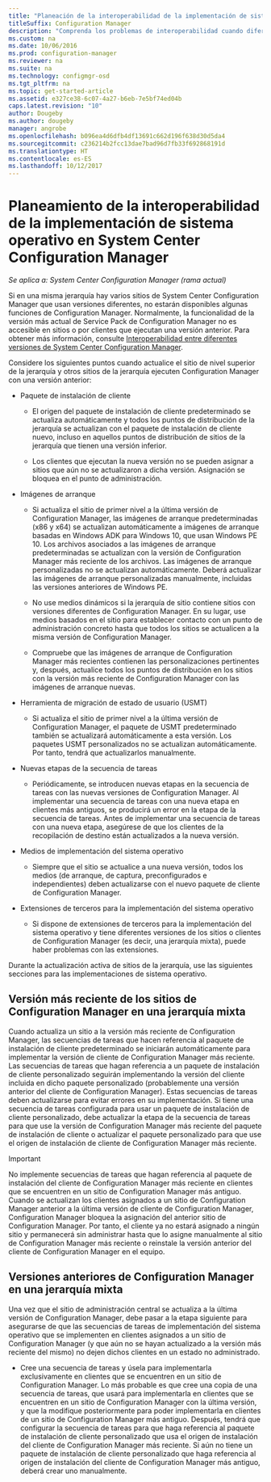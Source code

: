 ```yaml
---
title: "Planeación de la interoperabilidad de la implementación de sistema operativo"
titleSuffix: Configuration Manager
description: "Comprenda los problemas de interoperabilidad cuando diferentes sitios de System Center Configuration Manager en una sola jerarquía usan versiones diferentes."
ms.custom: na
ms.date: 10/06/2016
ms.prod: configuration-manager
ms.reviewer: na
ms.suite: na
ms.technology: configmgr-osd
ms.tgt_pltfrm: na
ms.topic: get-started-article
ms.assetid: e327ce38-6c07-4a27-b6eb-7e5bf74ed04b
caps.latest.revision: "10"
author: Dougeby
ms.author: dougeby
manager: angrobe
ms.openlocfilehash: b096ea4d6dfb4df13691c662d196f638d30d5da4
ms.sourcegitcommit: c236214b2fcc13dae7bad96d7fb33f692868191d
ms.translationtype: HT
ms.contentlocale: es-ES
ms.lasthandoff: 10/12/2017
---
```

# <a name="planning-for-operating-system-deployment-interoperability-in-system-center-configuration-manager"></a>Planeamiento de la interoperabilidad de la implementación de sistema operativo en System Center Configuration Manager

*Se aplica a: System Center Configuration Manager (rama actual)*

Si en una misma jerarquía hay varios sitios de System Center Configuration Manager que usan versiones diferentes, no estarán disponibles algunas funciones de Configuration Manager. Normalmente, la funcionalidad de la versión más actual de Service Pack de Configuration Manager no es accesible en sitios o por clientes que ejecutan una versión anterior. Para obtener más información, consulte [Interoperabilidad entre diferentes versiones de System Center Configuration Manager](../../core/plan-design/hierarchy/interoperability-between-different-versions.md).  

 Considere los siguientes puntos cuando actualice el sitio de nivel superior de la jerarquía y otros sitios de la jerarquía ejecuten Configuration Manager con una versión anterior:  

-   Paquete de instalación de cliente  

    -   El origen del paquete de instalación de cliente predeterminado se actualiza automáticamente y todos los puntos de distribución de la jerarquía se actualizan con el paquete de instalación de cliente nuevo, incluso en aquellos puntos de distribución de sitios de la jerarquía que tienen una versión inferior.  

    -   Los clientes que ejecutan la nueva versión no se pueden asignar a sitios que aún no se actualizaron a dicha versión. Asignación se bloquea en el punto de administración.  

-   Imágenes de arranque  

    -   Si actualiza el sitio de primer nivel a la última versión de Configuration Manager, las imágenes de arranque predeterminadas (x86 y x64) se actualizan automáticamente a imágenes de arranque basadas en Windows ADK para Windows 10, que usan Windows PE 10. Los archivos asociados a las imágenes de arranque predeterminadas se actualizan con la versión de Configuration Manager más reciente de los archivos. Las imágenes de arranque personalizadas no se actualizan automáticamente. Deberá actualizar las imágenes de arranque personalizadas manualmente, incluidas las versiones anteriores de Windows PE.  

    -   No use medios dinámicos si la jerarquía de sitio contiene sitios con versiones diferentes de Configuration Manager. En su lugar, use medios basados en el sitio para establecer contacto con un punto de administración concreto hasta que todos los sitios se actualicen a la misma versión de Configuration Manager.  

    -   Compruebe que las imágenes de arranque de Configuration Manager más recientes contienen las personalizaciones pertinentes y, después, actualice todos los puntos de distribución en los sitios con la versión más reciente de Configuration Manager con las imágenes de arranque nuevas.  

-   Herramienta de migración de estado de usuario (USMT)  

    -   Si actualiza el sitio de primer nivel a la última versión de Configuration Manager, el paquete de USMT predeterminado también se actualizará automáticamente a esta versión. Los paquetes USMT personalizados no se actualizan automáticamente. Por tanto, tendrá que actualizarlos manualmente.  

-   Nuevas etapas de la secuencia de tareas  

    -   Periódicamente, se introducen nuevas etapas en la secuencia de tareas con las nuevas versiones de Configuration Manager. Al implementar una secuencia de tareas con una nueva etapa en clientes más antiguos, se producirá un error en la etapa de la secuencia de tareas. Antes de implementar una secuencia de tareas con una nueva etapa, asegúrese de que los clientes de la recopilación de destino están actualizados a la nueva versión.  

-   Medios de implementación del sistema operativo  

    -   Siempre que el sitio se actualice a una nueva versión, todos los medios (de arranque, de captura, preconfigurados e independientes) deben actualizarse con el nuevo paquete de cliente de Configuration Manager.  

-   Extensiones de terceros para la implementación del sistema operativo  

    -   Si dispone de extensiones de terceros para la implementación del sistema operativo y tiene diferentes versiones de los sitios o clientes de Configuration Manager (es decir, una jerarquía mixta), puede haber problemas con las extensiones.  

 Durante la actualización activa de sitios de la jerarquía, use las siguientes secciones para las implementaciones de sistema operativo.  

## <a name="latest-version-of-configuration-manager-sites-in-a-mixed-hierarchy"></a>Versión más reciente de los sitios de Configuration Manager en una jerarquía mixta  
 Cuando actualiza un sitio a la versión más reciente de Configuration Manager, las secuencias de tareas que hacen referencia al paquete de instalación de cliente predeterminado se iniciarán automáticamente para implementar la versión de cliente de Configuration Manager más reciente. Las secuencias de tareas que hagan referencia a un paquete de instalación de cliente personalizado seguirán implementando la versión del cliente incluida en dicho paquete personalizado (probablemente una versión anterior del cliente de Configuration Manager). Estas secuencias de tareas deben actualizarse para evitar errores en su implementación. Si tiene una secuencia de tareas configurada para usar un paquete de instalación de cliente personalizado, debe actualizar la etapa de la secuencia de tareas para que use la versión de Configuration Manager más reciente del paquete de instalación de cliente o actualizar el paquete personalizado para que use el origen de instalación de cliente de Configuration Manager más reciente.  

> [!IMPORTANT]  
>  No implemente secuencias de tareas que hagan referencia al paquete de instalación del cliente de Configuration Manager más reciente en clientes que se encuentren en un sitio de Configuration Manager más antiguo. Cuando se actualizan los clientes asignados a un sitio de Configuration Manager anterior a la última versión de cliente de Configuration Manager, Configuration Manager bloquea la asignación del anterior sitio de Configuration Manager. Por tanto, el cliente ya no estará asignado a ningún sitio y permanecerá sin administrar hasta que lo asigne manualmente al sitio de Configuration Manager más reciente o reinstale la versión anterior del cliente de Configuration Manager en el equipo.  

## <a name="older-versions-of-configuration-manager-in-a-mixed-hierarchy"></a>Versiones anteriores de Configuration Manager en una jerarquía mixta  
 Una vez que el sitio de administración central se actualiza a la última versión de Configuration Manager, debe pasar a la etapa siguiente para asegurarse de que las secuencias de tareas de implementación del sistema operativo que se implementen en clientes asignados a un sitio de Configuration Manager (y que aún no se hayan actualizado a la versión más reciente del mismo) no dejen dichos clientes en un estado no administrado.  

-   Cree una secuencia de tareas y úsela para implementarla exclusivamente en clientes que se encuentren en un sitio de Configuration Manager. Lo más probable es que cree una copia de una secuencia de tareas, que usará para implementarla en clientes que se encuentren en un sitio de Configuration Manager con la última versión, y que la modifique posteriormente para poder implementarla en clientes de un sitio de Configuration Manager más antiguo. Después, tendrá que configurar la secuencia de tareas para que haga referencia al paquete de instalación de cliente personalizado que usa el origen de instalación del cliente de Configuration Manager más reciente. Si aún no tiene un paquete de instalación de cliente personalizado que haga referencia al origen de instalación del cliente de Configuration Manager más antiguo, deberá crear uno manualmente.  

